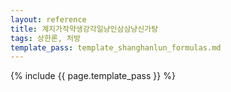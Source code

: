 ```yaml
---
layout: reference
title: 계지가작약생강각일냥인삼삼냥신가탕
tags: 상한론, 처방
template_pass: template_shanghanlun_formulas.md
---
```



{% include {{ page.template_pass }} %}
